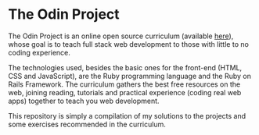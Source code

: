 # The Odin Project

The Odin Project is an online open source curriculum (available [here](https://www.theodinproject.com)), whose goal is to teach full stack web development to those with little to no coding experience.

The technologies used, besides the basic ones for the front-end (HTML, CSS and JavaScript), are the Ruby programming language and the Ruby on Rails Framework. The curriculum gathers the best free resources on the web, joining reading, tutorials and practical experience (coding real web apps) together to teach you web development.

This repository is simply a compilation of my solutions to the projects and some exercises recommended in the curriculum.
